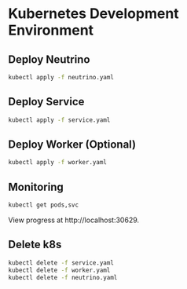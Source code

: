 # Kubernetes Development Environment

## Deploy Neutrino
```bash
kubectl apply -f neutrino.yaml
```

## Deploy Service
```bash
kubectl apply -f service.yaml
```

## Deploy Worker (Optional)
```bash
kubectl apply -f worker.yaml
```

## Monitoring
```bash
kubectl get pods,svc
```

View progress at http://localhost:30629.

## Delete k8s
```bash
kubectl delete -f service.yaml
kubectl delete -f worker.yaml
kubectl delete -f neutrino.yaml
```